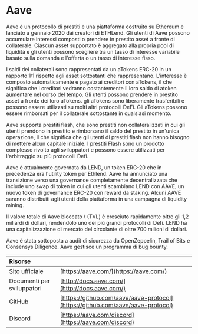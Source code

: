# Aave

Aave è un protocollo di prestiti e una piattaforma costruito su Ethereum e lanciato a gennaio 2020 dai creatori di ETHLend. Gli utenti di Aave possono accumulare interessi composti o prendere in prestito asset a fronte di collaterale. Ciascun asset supportato è aggregato alla propria pool di liquidità e gli utenti possono scegliere tra un tasso di interesse variabile basato sulla domanda e l'offerta o un tasso di interesse fisso.

I saldi dei collaterali sono rappresentati da un aTokens ERC-20 in un rapporto 1:1 rispetto agli asset sottostanti che rappresentano. L'interesse è composto automaticamente e pagato ai creditori con aTokens, il che significa che i creditori vedranno costantemente il loro saldo di atoken aumentare nel corso del tempo. Gli utenti possono prendere in prestito asset a fronte dei loro aTokens. gli aTokens sono liberamente trasferibili e possono essere utilizzati su molti altri protocolli DeFi. Gli aTokens possono essere rimborsati per il collaterale sottostante in qualsiasi momento.

Aave supporta prestiti flash, che sono prestiti non collateralizzati in cui gli utenti prendono in prestito e rimborsano il saldo del prestito in un'unica operazione, il che significa che gli utenti di prestiti flash non hanno bisogno di mettere alcun capitale iniziale. I prestiti Flash sono un prodotto complesso rivolto agli sviluppatori e possono essere utilizzati per l'arbitraggio su più protocolli Defi.

Aave è attualmente governata da LEND, un token ERC-20 che in precedenza era l'utility token per Ethlend. Aave ha annunciato una transizione verso una governance completamente decentralizzata che include uno swap di token in cui gli utenti scambiano LEND con AAVE, un nuovo token di governance ERC-20 con reward da staking. Alcuni AAVE saranno distribuiti agli utenti della piattaforma in una campagna di liquidity mining.

Il valore totale di Aave bloccato \ (TVL\) è cresciuto rapidamente oltre gli 1,2 miliardi di dollari, rendendolo uno dei più grandi protocolli di Defi. LEND ha una capitalizzazione di mercato del circolante di oltre 700 milioni di dollari.

Aave è stata sottoposta a audit di sicurezza da OpenZeppelin, Trail of Bits e Consensys Diligence. Aave gestisce un programma di bug bounty.

| Risorse                    |                                                                                |
|:-------------------------- |:------------------------------------------------------------------------------ |
| Sito ufficiale             | [https://aave.com/](https://aave.com/)                                         |
| Documenti per sviluppatori | [http://docs.aave.com/](http://docs.aave.com/)                                 |
| GitHub                     | [https://github.com/aave/aave-protocol](https://github.com/aave/aave-protocol) |
| Discord                    | [https://aave.com/discord](https://aave.com/discord)                           |

